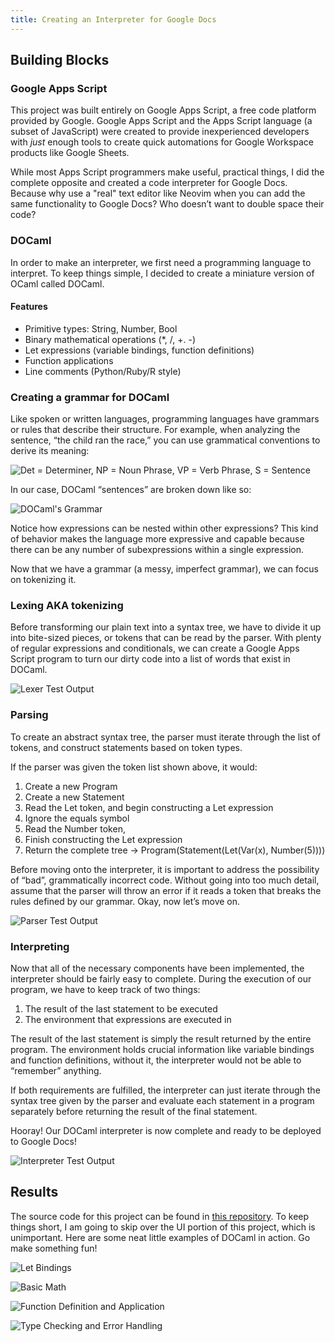 ```yaml
---
title: Creating an Interpreter for Google Docs
---
```


## Building Blocks

### Google Apps Script

This project was built entirely on Google Apps Script, a free code platform provided by Google. Google Apps Script and the Apps Script language (a subset of JavaScript) were created to provide inexperienced developers with _just_ enough tools to create quick automations for Google Workspace products like Google Sheets.

While most Apps Script programmers make useful, practical things, I did the complete opposite and created a code interpreter for Google Docs. Because why use a "real" text editor like Neovim when you can add the same functionality to Google Docs? Who doesn’t want to double space their code?

### DOCaml

In order to make an interpreter, we first need a programming language to interpret. To keep things simple, I decided to create a miniature version of OCaml called DOCaml.

#### Features

- Primitive types: String, Number, Bool
- Binary mathematical operations (\*, \/, +. -)
- Let expressions (variable bindings, function definitions)
- Function applications
- Line comments (Python/Ruby/R style)

### Creating a grammar for DOCaml

Like spoken or written languages, programming languages have grammars or rules that describe their structure. For example, when analyzing the sentence, “the child ran the race,” you can use grammatical conventions to derive its meaning:

![Det = Determiner, NP = Noun Phrase, VP = Verb Phrase, S = Sentence](/images/parsed-sentence.png)

In our case, DOCaml “sentences” are broken down like so:

![DOCaml's Grammar](/images/docaml-grammar.png)

Notice how expressions can be nested within other expressions? This kind of behavior makes the language more expressive and capable because there can be any number of subexpressions within a single expression.

Now that we have a grammar (a messy, imperfect grammar), we can focus on tokenizing it.

### Lexing AKA tokenizing

Before transforming our plain text into a syntax tree, we have to divide it up into bite-sized pieces, or tokens that can be read by the parser. With plenty of regular expressions and conditionals, we can create a Google Apps Script program to turn our dirty code into a list of words that exist in DOCaml.

![Lexer Test Output](/images/docaml-lexer.png)

### Parsing

To create an abstract syntax tree, the parser must iterate through the list of tokens, and construct statements based on token types.

If the parser was given the token list shown above, it would:

1. Create a new Program
2. Create a new Statement
3. Read the Let token, and begin constructing a Let expression
4. Ignore the equals symbol
5. Read the Number token,
6. Finish constructing the Let expression
7. Return the complete tree → Program(Statement(Let(Var(x), Number(5))))

Before moving onto the interpreter, it is important to address the possibility of “bad”, grammatically incorrect code. Without going into too much detail, assume that the parser will throw an error if it reads a token that breaks the rules defined by our grammar. Okay, now let’s move on.

![Parser Test Output](/images/docaml-parser.png)

### Interpreting

Now that all of the necessary components have been implemented, the interpreter should be fairly easy to complete. During the execution of our program, we have to keep track of two things:

1. The result of the last statement to be executed
2. The environment that expressions are executed in

The result of the last statement is simply the result returned by the entire program. The environment holds crucial information like variable bindings and function definitions, without it, the interpreter would not be able to “remember” anything.

If both requirements are fulfilled, the interpreter can just iterate through the syntax tree given by the parser and evaluate each statement in a program separately before returning the result of the final statement.

Hooray! Our DOCaml interpreter is now complete and ready to be deployed to Google Docs!

![Interpreter Test Output](/images/docaml-interp.png)

## Results

The source code for this project can be found in [this repository](https://github.com/dhan4043/docaml).
To keep things short, I am going to skip over the UI portion of this project, which is unimportant. Here are some neat little examples of DOCaml in action. Go make something fun!

![Let Bindings](/images/docaml-let.png)

![Basic Math](/images/docaml-math.png)

![Function Definition and Application](/images/docaml-function.png)

![Type Checking and Error Handling](/images/docaml-error.png)
